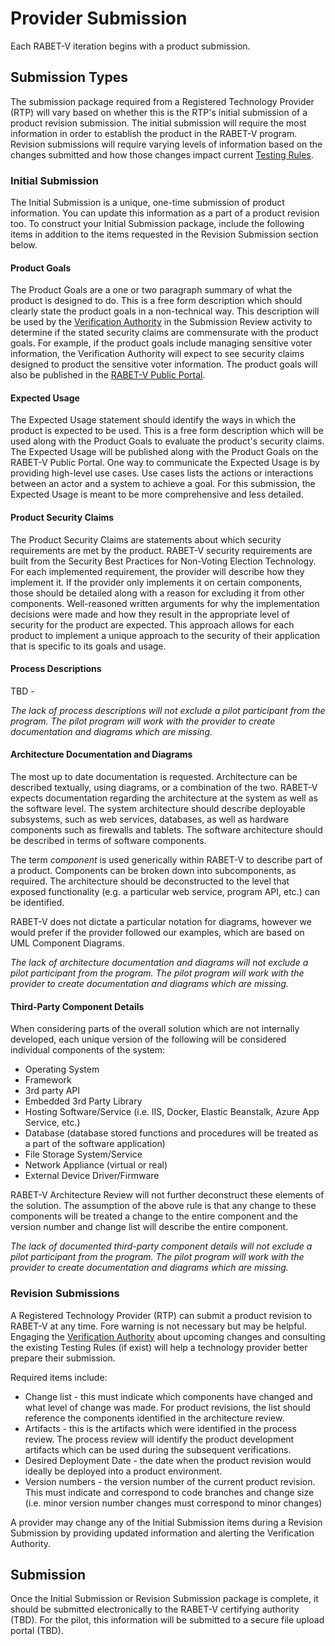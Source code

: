 # Provider Submission 

Each RABET-V iteration begins with a product submission.

## Submission Types

The submission package required from a Registered Technology Provider (RTP) will vary based on whether this is the RTP's initial submission of a product revision submission. The initial submission will require the most information in order to establish the product in the RABET-V program. Revision submissions will require varying levels of information based on the changes submitted and how those changes impact current [Testing Rules](../RABET-V_Glossary.md).

### Initial Submission

The Initial Submission is a unique, one-time submission of product information. You can update this information as a part of a product revision too. To construct your Initial Submission package, include the following items in addition to the items requested in the Revision Submission section below.

#### Product Goals

The Product Goals are a one or two paragraph summary of what the product is designed to do. This is a free form description which should clearly state the product goals in a non-technical way. This description will be used by the [Verification Authority](../RABET-V_Glossary.md) in the Submission Review activity to determine if the stated security claims are commensurate with the product goals. For example, if the product goals include managing sensitive voter information, the Verification Authority will expect to see security claims designed to product the sensitive voter information. The product goals will also be published in the [RABET-V Public Portal](../RABET-V_Glossary.md).

#### Expected Usage

The Expected Usage statement should identify the ways in which the product is expected to be used. This is a free form description which will be used along with the Product Goals to evaluate the product's security claims. The Expected Usage will be published along with the Product Goals on the RABET-V Public Portal. One way to communicate the Expected Usage is by providing high-level use cases. Use cases lists the actions or interactions between an actor and a system to achieve a goal. For this submission, the Expected Usage is meant to be more comprehensive and less detailed.

#### Product Security Claims

The Product Security Claims are statements about which security requirements are met by the product. RABET-V security requirements are built from the Security Best Practices for Non-Voting Election Technology. For each implemented requirement, the provider will describe how they implement it. If the provider only implements it on certain components, those should be detailed along with a reason for excluding it from other components. Well-reasoned written arguments for why the implementation decisions were made and how they result in the appropriate level of security for the product are expected. This approach allows for each product to implement a unique approach to the security of their application that is specific to its goals and usage.

#### Process Descriptions

TBD - 

*The lack of process descriptions will not exclude a pilot participant from the program. The pilot program will work with the provider to create documentation and diagrams which are missing.* 


#### Architecture Documentation and Diagrams

The most up to date documentation is requested. Architecture can be described textually, using diagrams, or a combination of the two. RABET-V expects documentation regarding the architecture at the system as well as the software level. The system architecture should describe deployable subsystems, such as web services, databases, as well as hardware components such as firewalls and tablets. The software architecture should be described in terms of software components.

The term *component* is used generically within RABET-V to describe part of a product. Components can be broken down into subcomponents, as required. The architecture should be deconstructed to the level that exposed functionality (e.g. a particular web service, program API, etc.) can be identified.

RABET-V does not dictate a particular notation for diagrams, however we would prefer if the provider followed our examples, which are based on UML Component Diagrams.

*The lack of architecture documentation and diagrams will not exclude a pilot participant from the program. The pilot program will work with the provider to create documentation and diagrams which are missing.*

#### Third-Party Component Details

When considering parts of the overall solution which are not internally developed, each unique version of the following will be considered individual components of the system:

* Operating System
* Framework
* 3rd party API
* Embedded 3rd Party Library
* Hosting Software/Service (i.e. IIS, Docker, Elastic Beanstalk, Azure App Service, etc.)
* Database (database stored functions and procedures will be treated as a part of the software application)
* File Storage System/Service
* Network Appliance (virtual or real)
* External Device Driver/Firmware

RABET-V Architecture Review will not further deconstruct these elements of the solution. The assumption of the above rule is that any change to these components will be treated a change to the entire component and the version number and change list will describe the entire component.

*The lack of documented third-party component details will not exclude a pilot participant from the program. The pilot program will work with the provider to create documentation and diagrams which are missing.* 

### Revision Submissions

A Registered Technology Provider (RTP) can submit a product revision to RABET-V at any time. Fore warning is not necessary but may be helpful. Engaging the [Verification Authority](../RABET-V_Glossary.md) about upcoming changes and consulting the existing Testing Rules (if exist) will help a technology provider better prepare their submission.

Required items include:
* Change list - this must indicate which components have changed and what level of change was made. For product revisions, the list should reference the components identified in the architecture review. 
* Artifacts - this is the artifacts which were identified in the process review. The process review will identify the product development artifacts which can be used during the subsequent verifications. 
* Desired Deployment Date - the date when the product revision would ideally be deployed into a product environment.
* Version numbers - the version number of the current product revision. This must indicate and correspond to code branches and change size (i.e. minor version number changes must correspond to minor changes)

A provider may change any of the Initial Submission items during a Revision Submission by providing updated information and alerting the Verification Authority. 

## Submission

Once the Initial Submission or Revision Submission package is complete, it should be submitted electronically to the RABET-V certifying authority (TBD). For the pilot, this information will be submitted to a secure file upload portal (TBD).
